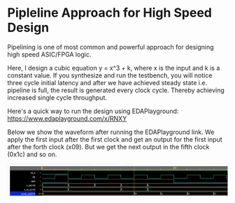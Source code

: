 # Pipleline Approach for High Speed Design
Pipelining is one of most common and powerful approach for designing high speed ASIC/FPGA logic.

Here, I design a cubic equation y = x^3 + k, where x is the input and k is a constant value.
If you synthesize and run the testbench, you will notice three cycle initial latency and after
we have achieved steady state i.e. pipeline is full, the result is generated every clock cycle.
Thereby achieving increased single cycle throughput.

Here's a quick way to run the design using EDAPlayground: https://www.edaplayground.com/x/RNXY

Below we show the waveform after running the EDAPlayground link.
We apply the first input after the first clock and get an output for the first input after the forth clock (x09).
But we get the next output in the fifth clock (0x1c) and so on.

![My Image](waveform_pipeline.png)
